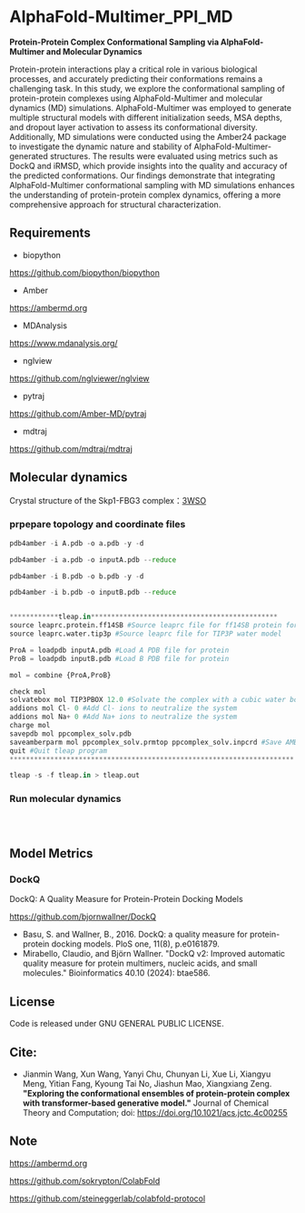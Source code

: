 # AlphaFold-Multimer_PPI_MD

**Protein-Protein Complex Conformational Sampling via AlphaFold-Multimer and Molecular Dynamics**

Protein-protein interactions play a critical role in various biological processes, and accurately predicting their conformations remains a challenging task. In this study, we explore the conformational sampling of protein-protein complexes using AlphaFold-Multimer and molecular dynamics (MD) simulations. AlphaFold-Multimer was employed to generate multiple structural models with different initialization seeds, MSA depths, and dropout layer activation to assess its conformational diversity. Additionally, MD simulations were conducted using the Amber24 package to investigate the dynamic nature and stability of AlphaFold-Multimer-generated structures. The results were evaluated using metrics such as DockQ and iRMSD, which provide insights into the quality and accuracy of the predicted conformations. Our findings demonstrate that integrating AlphaFold-Multimer conformational sampling with MD simulations enhances the understanding of protein-protein complex dynamics, offering a more comprehensive approach for structural characterization.






## Requirements

*  biopython

https://github.com/biopython/biopython

*  Amber

https://ambermd.org

*  MDAnalysis

https://www.mdanalysis.org/

*  nglview

https://github.com/nglviewer/nglview

*  pytraj

https://github.com/Amber-MD/pytraj

*  mdtraj

https://github.com/mdtraj/mdtraj


## Molecular dynamics

Crystal structure of the Skp1-FBG3 complex：[3WSO](https://www.rcsb.org/structure/3WSO)



### prpepare  topology and coordinate files
```python
pdb4amber -i A.pdb -o a.pdb -y -d

pdb4amber -i a.pdb -o inputA.pdb --reduce

pdb4amber -i B.pdb -o b.pdb -y -d

pdb4amber -i b.pdb -o inputB.pdb --reduce


************tleap.in**********************************************
source leaprc.protein.ff14SB #Source leaprc file for ff14SB protein force field
source leaprc.water.tip3p #Source leaprc file for TIP3P water model

ProA = loadpdb inputA.pdb #Load A PDB file for protein
ProB = loadpdb inputB.pdb #Load B PDB file for protein

mol = combine {ProA,ProB}

check mol
solvatebox mol TIP3PBOX 12.0 #Solvate the complex with a cubic water box
addions mol Cl- 0 #Add Cl- ions to neutralize the system
addions mol Na+ 0 #Add Na+ ions to neutralize the system
charge mol
savepdb mol ppcomplex_solv.pdb
saveamberparm mol ppcomplex_solv.prmtop ppcomplex_solv.inpcrd #Save AMBER topology and coordinate files
quit #Quit tleap program
**********************************************************************

tleap -s -f tleap.in > tleap.out

```

### Run molecular dynamics

```



```


## Model Metrics

### DockQ
DockQ: A Quality Measure for Protein-Protein Docking Models

https://github.com/bjornwallner/DockQ

*  Basu, S. and Wallner, B., 2016. DockQ: a quality measure for protein-protein docking models. PloS one, 11(8), p.e0161879.
*  Mirabello, Claudio, and Björn Wallner. "DockQ v2: Improved automatic quality measure for protein multimers, nucleic acids, and small molecules." Bioinformatics 40.10 (2024): btae586.  

## License
Code is released under GNU GENERAL PUBLIC LICENSE.


## Cite:
*  Jianmin Wang, Xun Wang, Yanyi Chu, Chunyan Li, Xue Li, Xiangyu Meng, Yitian Fang, Kyoung Tai No, Jiashun Mao, Xiangxiang Zeng. **"Exploring the conformational ensembles of protein-protein complex with transformer-based generative model."** Journal of Chemical Theory and Computation; doi: https://doi.org/10.1021/acs.jctc.4c00255



## Note




https://ambermd.org

https://github.com/sokrypton/ColabFold

https://github.com/steineggerlab/colabfold-protocol




